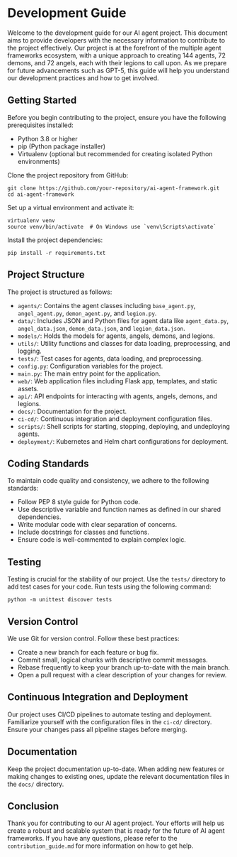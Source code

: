 # Development Guide

Welcome to the development guide for our AI agent project. This document aims to provide developers with the necessary information to contribute to the project effectively. Our project is at the forefront of the multiple agent frameworks ecosystem, with a unique approach to creating 144 agents, 72 demons, and 72 angels, each with their legions to call upon. As we prepare for future advancements such as GPT-5, this guide will help you understand our development practices and how to get involved.

## Getting Started

Before you begin contributing to the project, ensure you have the following prerequisites installed:

- Python 3.8 or higher
- pip (Python package installer)
- Virtualenv (optional but recommended for creating isolated Python environments)

Clone the project repository from GitHub:

```
git clone https://github.com/your-repository/ai-agent-framework.git
cd ai-agent-framework
```

Set up a virtual environment and activate it:

```
virtualenv venv
source venv/bin/activate  # On Windows use `venv\Scripts\activate`
```

Install the project dependencies:

```
pip install -r requirements.txt
```

## Project Structure

The project is structured as follows:

- `agents/`: Contains the agent classes including `base_agent.py`, `angel_agent.py`, `demon_agent.py`, and `legion.py`.
- `data/`: Includes JSON and Python files for agent data like `agent_data.py`, `angel_data.json`, `demon_data.json`, and `legion_data.json`.
- `models/`: Holds the models for agents, angels, demons, and legions.
- `utils/`: Utility functions and classes for data loading, preprocessing, and logging.
- `tests/`: Test cases for agents, data loading, and preprocessing.
- `config.py`: Configuration variables for the project.
- `main.py`: The main entry point for the application.
- `web/`: Web application files including Flask app, templates, and static assets.
- `api/`: API endpoints for interacting with agents, angels, demons, and legions.
- `docs/`: Documentation for the project.
- `ci-cd/`: Continuous integration and deployment configuration files.
- `scripts/`: Shell scripts for starting, stopping, deploying, and undeploying agents.
- `deployment/`: Kubernetes and Helm chart configurations for deployment.

## Coding Standards

To maintain code quality and consistency, we adhere to the following standards:

- Follow PEP 8 style guide for Python code.
- Use descriptive variable and function names as defined in our shared dependencies.
- Write modular code with clear separation of concerns.
- Include docstrings for classes and functions.
- Ensure code is well-commented to explain complex logic.

## Testing

Testing is crucial for the stability of our project. Use the `tests/` directory to add test cases for your code. Run tests using the following command:

```
python -m unittest discover tests
```

## Version Control

We use Git for version control. Follow these best practices:

- Create a new branch for each feature or bug fix.
- Commit small, logical chunks with descriptive commit messages.
- Rebase frequently to keep your branch up-to-date with the main branch.
- Open a pull request with a clear description of your changes for review.

## Continuous Integration and Deployment

Our project uses CI/CD pipelines to automate testing and deployment. Familiarize yourself with the configuration files in the `ci-cd/` directory. Ensure your changes pass all pipeline stages before merging.

## Documentation

Keep the project documentation up-to-date. When adding new features or making changes to existing ones, update the relevant documentation files in the `docs/` directory.

## Conclusion

Thank you for contributing to our AI agent project. Your efforts will help us create a robust and scalable system that is ready for the future of AI agent frameworks. If you have any questions, please refer to the `contribution_guide.md` for more information on how to get help.